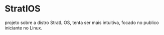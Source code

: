 # StratlOS
projeto sobre a distro StratL OS, tenta ser mais intuitiva, focado no publico iniciante no Linux.
